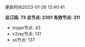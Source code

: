 更新时间2023-01-26 13:40:41

**总订阅: 73**
**总节点: 2301**
**有效节点: 311**
- trojan节点: 43
- v2ray节点: 131
- ss节点: 137
